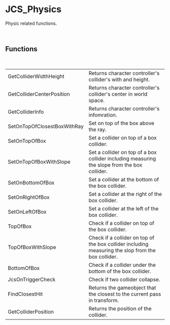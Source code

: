 <div id="content-header">
  <h1>JCS_Physics</h1>
</div>

<p>
  Physic related functions.
</p>

<br/>
<h2>Functions</h2>
<br/>

<table>
  <tr>
    <td>GetColliderWidthHeight</td>
    <td>Returns character controller's collider's with and height.</td>
  </tr>
  <tr>
    <td>GetColliderCenterPosition</td>
    <td>Returns character controller's collider's center in world space.</td>
  </tr>
  <tr>
    <td>GetColliderInfo</td>
    <td>Returns character controller's infomration.</td>
  </tr>
  <tr>
    <td>SetOnTopOfClosestBoxWithRay</td>
    <td>Set on top of the box above the ray.</td>
  </tr>
  <tr>
    <td>SetOnTopOfBox</td>
    <td>Set a collider on top of a box collider.</td>
  </tr>
  <tr>
    <td>SetOnTopOfBoxWithSlope</td>
    <td>Set a collider on top of a box collider including measuring the slope from the box collider.</td>
  </tr>
  <tr>
    <td>SetOnBottomOfBox</td>
    <td>Set a collider at the bottom of the box collider.</td>
  </tr>
  <tr>
    <td>SetOnRightOfBox</td>
    <td>Set a collider at the right of the box collider.</td>
  </tr>
  <tr>
    <td>SetOnLeftOfBox</td>
    <td>Set a collider at the left of the box collider.</td>
  </tr>
  <tr>
    <td>TopOfBox</td>
    <td>Check if a collider on top of the box collider.</td>
  </tr>
  <tr>
    <td>TopOfBoxWithSlope</td>
    <td>Check if a collider on top of the box collider including measuring the slop from the box collider.</td>
  </tr>
  <tr>
    <td>BottomOfBox</td>
    <td>Check if a collider under the bottom of the box collider.</td>
  </tr>
  <tr>
    <td>JcsOnTriggerCheck</td>
    <td>Check if two collider collapse.</td>
  </tr>
  <tr>
    <td>FindClosestHit</td>
    <td>Returns the gameobject that the closest to the current pass in transform.</td>
  </tr>
  <tr>
    <td>GetColliderPosition</td>
    <td>Returns the position of the collider.</td>
  </tr>
</table>
